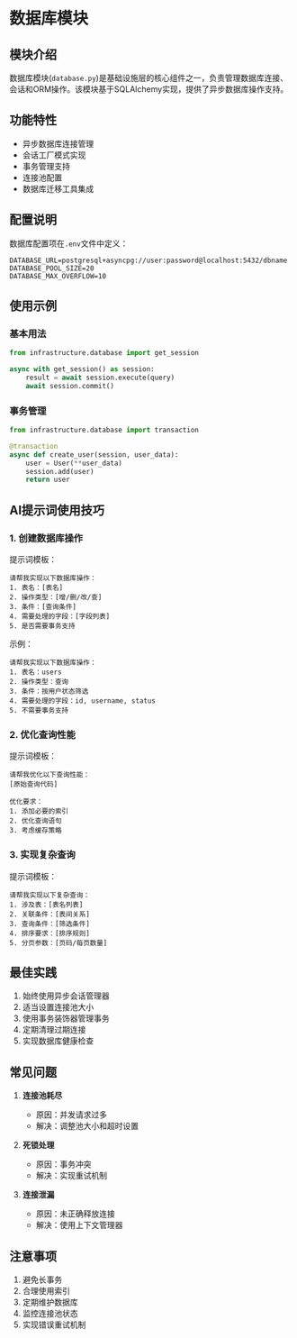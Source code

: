 # 数据库模块

## 模块介绍

数据库模块(`database.py`)是基础设施层的核心组件之一，负责管理数据库连接、会话和ORM操作。该模块基于SQLAlchemy实现，提供了异步数据库操作支持。

## 功能特性

- 异步数据库连接管理
- 会话工厂模式实现
- 事务管理支持
- 连接池配置
- 数据库迁移工具集成

## 配置说明

数据库配置项在`.env`文件中定义：

```env
DATABASE_URL=postgresql+asyncpg://user:password@localhost:5432/dbname
DATABASE_POOL_SIZE=20
DATABASE_MAX_OVERFLOW=10
```

## 使用示例

### 基本用法

```python
from infrastructure.database import get_session

async with get_session() as session:
    result = await session.execute(query)
    await session.commit()
```

### 事务管理

```python
from infrastructure.database import transaction

@transaction
async def create_user(session, user_data):
    user = User(**user_data)
    session.add(user)
    return user
```

## AI提示词使用技巧

### 1. 创建数据库操作

提示词模板：
```
请帮我实现以下数据库操作：
1. 表名：[表名]
2. 操作类型：[增/删/改/查]
3. 条件：[查询条件]
4. 需要处理的字段：[字段列表]
5. 是否需要事务支持
```

示例：
```
请帮我实现以下数据库操作：
1. 表名：users
2. 操作类型：查询
3. 条件：按用户状态筛选
4. 需要处理的字段：id, username, status
5. 不需要事务支持
```

### 2. 优化查询性能

提示词模板：
```
请帮我优化以下查询性能：
[原始查询代码]

优化要求：
1. 添加必要的索引
2. 优化查询语句
3. 考虑缓存策略
```

### 3. 实现复杂查询

提示词模板：
```
请帮我实现以下复杂查询：
1. 涉及表：[表名列表]
2. 关联条件：[表间关系]
3. 查询条件：[筛选条件]
4. 排序要求：[排序规则]
5. 分页参数：[页码/每页数量]
```

## 最佳实践

1. 始终使用异步会话管理器
2. 适当设置连接池大小
3. 使用事务装饰器管理事务
4. 定期清理过期连接
5. 实现数据库健康检查

## 常见问题

1. **连接池耗尽**
   - 原因：并发请求过多
   - 解决：调整池大小和超时设置

2. **死锁处理**
   - 原因：事务冲突
   - 解决：实现重试机制

3. **连接泄漏**
   - 原因：未正确释放连接
   - 解决：使用上下文管理器

## 注意事项

1. 避免长事务
2. 合理使用索引
3. 定期维护数据库
4. 监控连接池状态
5. 实现错误重试机制